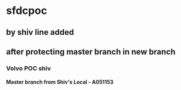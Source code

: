 # sfdcpoc

## by shiv line added

## after protecting master branch in new branch

### Volvo POC shiv 

#### Master branch from Shiv's Local - A051153
